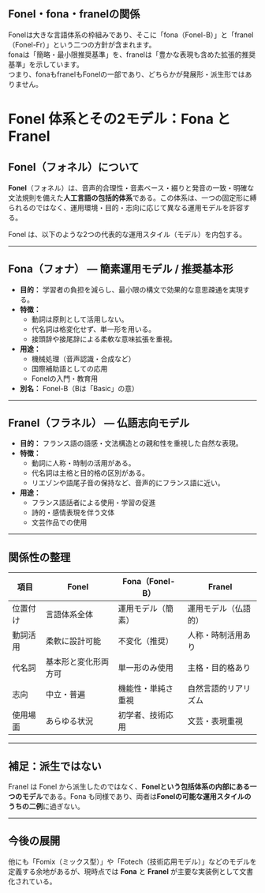 ## Fonel・fona・franelの関係

Fonelは大きな言語体系の枠組みであり、そこに「fona（Fonel-B）」と「franel（Fonel-Fr）」という二つの方針が含まれます。  
fonaは「簡略・最小限推奨基準」を、franelは「豊かな表現も含めた拡張的推奨基準」を示しています。  
つまり、fonaもfranelもFonelの一部であり、どちらかが発展形・派生形ではありません。  

# Fonel 体系とその2モデル：Fona と Franel

## Fonel（フォネル）について

**Fonel**（フォネル）は、音声的合理性・音素ベース・綴りと発音の一致・明確な文法規則を備えた**人工言語の包括的体系**である。この体系は、一つの固定形に縛られるのではなく、運用環境・目的・志向に応じて異なる運用モデルを許容する。

Fonel は、以下のような2つの代表的な運用スタイル（モデル）を内包する。

---

## Fona（フォナ） — 簡素運用モデル / 推奨基本形

- **目的：** 学習者の負担を減らし、最小限の構文で効果的な意思疎通を実現する。
- **特徴：**
  - 動詞は原則として活用しない。
  - 代名詞は格変化せず、単一形を用いる。
  - 接頭辞や接尾辞による柔軟な意味拡張を重視。
- **用途：**
  - 機械処理（音声認識・合成など）
  - 国際補助語としての応用
  - Fonelの入門・教育用
- **別名：** Fonel-B（Bは「Basic」の意）

---

## Franel（フラネル） — 仏語志向モデル

- **目的：** フランス語の語感・文法構造との親和性を重視した自然な表現。
- **特徴：**
  - 動詞に人称・時制の活用がある。
  - 代名詞は主格と目的格の区別がある。
  - リエゾンや語尾子音の保持など、音声的にフランス語に近い。
- **用途：**
  - フランス語話者による使用・学習の促進
  - 詩的・感情表現を伴う文体
  - 文芸作品での使用

---

## 関係性の整理

| 項目         | Fonel                | Fona（Fonel-B）        | Franel               |
|--------------|----------------------|------------------------|----------------------|
| 位置付け     | 言語体系全体         | 運用モデル（簡素）     | 運用モデル（仏語的） |
| 動詞活用     | 柔軟に設計可能       | 不変化（推奨）         | 人称・時制活用あり   |
| 代名詞       | 基本形と変化形両方可 | 単一形のみ使用         | 主格・目的格あり     |
| 志向         | 中立・普遍           | 機能性・単純さ重視     | 自然言語的リアリズム |
| 使用場面     | あらゆる状況         | 初学者、技術応用       | 文芸・表現重視       |

---

## 補足：派生ではない

Franel は Fonel から派生したのではなく、**Fonelという包括体系の内部にある一つのモデル**である。Fona も同様であり、両者は**Fonelの可能な運用スタイルのうちの二例**に過ぎない。

---

## 今後の展開

他にも「Fomix（ミックス型）」や「Fotech（技術応用モデル）」などのモデルを定義する余地があるが、現時点では **Fona** と **Franel** が主要な実装例として文書化されている。
